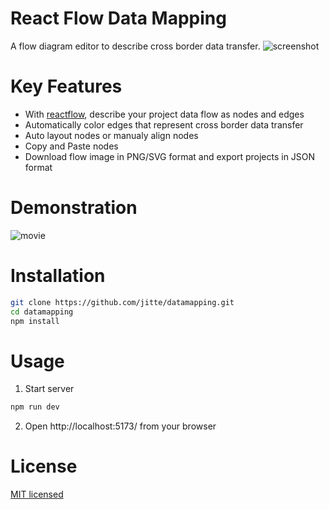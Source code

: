 # React Flow Data Mapping

A flow diagram editor to describe cross border data transfer.
![screenshot](https://github.com/jitte/datamapping/assets/982984/7838dfef-ebb8-4f45-9716-13dea4412812)

# Key Features

- With [reactflow](https://github.com/wbkd/react-flow/), describe your project data flow as nodes and edges
- Automatically color edges that represent cross border data transfer
- Auto layout nodes or manualy align nodes
- Copy and Paste nodes
- Download flow image in PNG/SVG format and export projects in JSON format

# Demonstration

![movie](https://github.com/jitte/datamapping/assets/982984/c359a87a-f275-4c40-8a11-9104f74e3eff)

# Installation

```bash
git clone https://github.com/jitte/datamapping.git
cd datamapping
npm install
```

# Usage

1. Start server
```bash
npm run dev
```
2. Open http://localhost:5173/ from your browser
   
# License

[MIT licensed](https://github.com/jitte/datamapping/blob/main/LICENSE)
